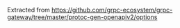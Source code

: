 Extracted from https://github.com/grpc-ecosystem/grpc-gateway/tree/master/protoc-gen-openapiv2/options
